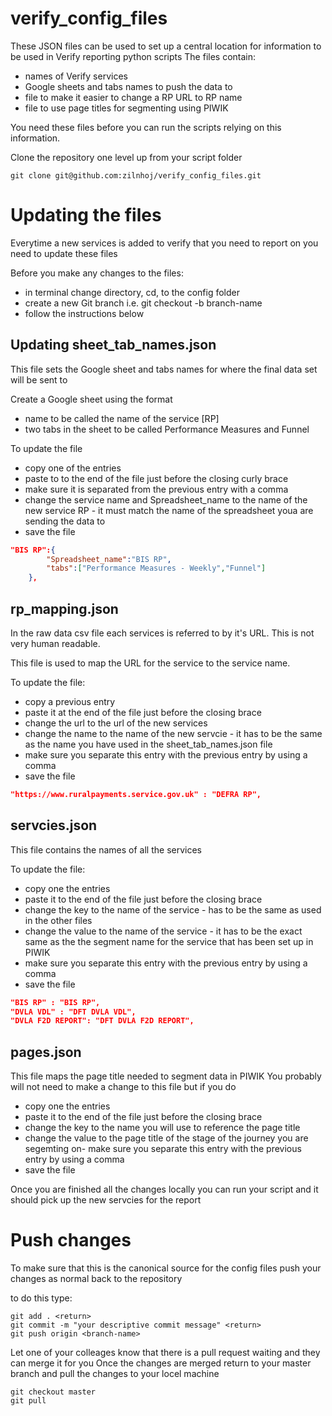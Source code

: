 # verify_config_files

These JSON files can be used to set up a central location for information to be used in Verify reporting python scripts 
The files contain:
- names of Verify services 
- Google sheets and tabs names to push the data to
- file to make it easier to change a RP URL to RP name 
- file to use page titles for segmenting using PIWIK

You need these files before you can run the scripts relying on this information. 

Clone the repository one level up from your script folder

```
git clone git@github.com:zilnhoj/verify_config_files.git
```

# Updating the files

Everytime a new services is added to verify that you need to report on you need to update these files 

Before you make any changes to the files:
- in terminal change directory, cd, to the config folder
- create a new Git branch i.e. git checkout -b branch-name
- follow the instructions below

## Updating sheet_tab_names.json

This file sets the Google sheet and tabs names for where the final data set will be sent to

Create a Google sheet using the format
- name to be called the name of the service [RP]
- two tabs in the sheet to be called Performance Measures and Funnel 

To update the file
- copy one of the entries
- paste to to the end of the file just before the closing curly brace
- make sure it is separated from the previous entry with a comma
- change the service name and Spreadsheet_name to the name of the new service RP - it must match the name of the spreadsheet youa are sending the data to
- save the file

```JSON
"BIS RP":{
		"Spreadsheet_name":"BIS RP",
		"tabs":["Performance Measures - Weekly","Funnel"]
	},	
```
## rp_mapping.json
In the raw data csv file each services is referred to by it's URL.  This is not very human readable.

This file is used to map the URL for the service to the service name.  

To update the file:
- copy a previous entry 
- paste it at the end of the file just before the closing brace
- change the url to the url of the new services
- change the name to the name of the new servcie - it has to be the same as the name you have used in the sheet_tab_names.json file
- make sure you separate this entry with the previous entry by using a comma
- save the file

```JSON
"https://www.ruralpayments.service.gov.uk" : "DEFRA RP",
```

## servcies.json

This file contains the names of all the services 

To update the file:
- copy one the entries
- paste it to the end of the file just before the closing brace
- change the key to the name of the service - has to be the same as used in the other files
- change the value to the name of the service - it has to be the exact same as the the segment name for the service that has been set up in PIWIK
- make sure you separate this entry with the previous entry by using a comma
- save the file

```JSON
"BIS RP" : "BIS RP",
"DVLA VDL" : "DFT DVLA VDL",
"DVLA F2D REPORT": "DFT DVLA F2D REPORT",
```

## pages.json

This file maps the page title needed to segment data in PIWIK
You probably will not need to make a change to this file but if you do 

- copy one the entries
- paste it to the end of the file just before the closing brace
- change the key to the name you will use to reference the page title
- change the value to the page title of the stage of the journey you are segemting on- make sure you separate this entry with the previous entry by using a comma
- save the file

Once you are finished all the changes locally you can run your script and it should pick up the new servcies for the report 

# Push changes 

To make sure that this is the canonical source for the config files push your changes as normal back to the repository

to do this type:
```
git add . <return>
git commit -m "your descriptive commit message" <return>
git push origin <branch-name>
```
Let one of your colleages know that there is a pull request waiting and they can merge it for you
Once the changes are merged return to your master branch and pull the changes to your locel machine
```
git checkout master
git pull
```

